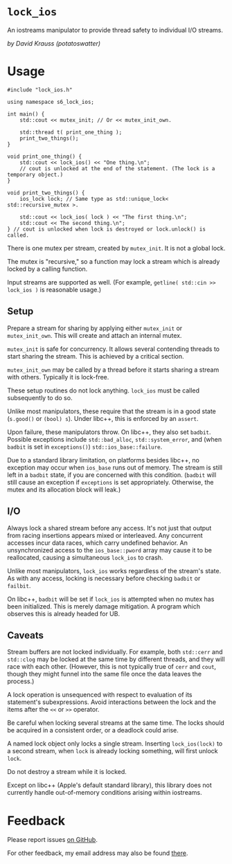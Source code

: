 `lock_ios`
==========

An iostreams manipulator to provide thread safety to individual I/O streams.

*by David Krauss (potatoswatter)*
<!-- language: lang-cxx -->

Usage
=====

    #include "lock_ios.h"
    
    using namespace s6_lock_ios;
    
    int main() {
        std::cout << mutex_init; // Or << mutex_init_own.
        
        std::thread t( print_one_thing );
        print_two_things();
    }
    
    void print_one_thing() {
        std::cout << lock_ios() << "One thing.\n";
        // cout is unlocked at the end of the statement. (The lock is a temporary object.)
    }
    
    void print_two_things() {
        ios_lock lock; // Same type as std::unique_lock< std::recursive_mutex >.
        
        std::cout << lock_ios( lock ) << "The first thing.\n";
        std::cout << The second thing.\n";
    } // cout is unlocked when lock is destroyed or lock.unlock() is called.

There is one mutex per stream, created by `mutex_init`. It is not a global lock.

The mutex is "recursive," so a function may lock a stream which is already locked
by a calling function.

Input streams are supported as well.
(For example, `getline( std::cin >> lock_ios )` is reasonable usage.)

## Setup

Prepare a stream for sharing by applying either `mutex_init` or `mutex_init_own`.
This will create and attach an internal mutex.

`mutex_init` is safe for concurrency. It allows several contending threads to start sharing
the stream. This is achieved by a critical section.

`mutex_init_own` may be called by a thread before it starts sharing a stream with others.
Typically it is lock-free.

These setup routines do not lock anything. `lock_ios` must be called subsequently to do so.

Unlike most manipulators, these require that the stream is in a good state (`s.good()`
or `(bool) s`). Under libc++, this is enforced by an `assert`.

Upon failure, these manipulators throw. On libc++, they also set `badbit`.
Possible exceptions include `std::bad_alloc`, `std::system_error`,
and (when `badbit` is set in `exceptions()`) `std::ios_base::failure`.

Due to a standard library limitation, on platforms besides libc++, no exception may occur
when `ios_base` runs out of memory. The stream is still left in a `badbit` state,
if you are concerned with this condition.
(`badbit` will still cause an exception if `exceptions` is set appropriately.
Otherwise, the mutex and its allocation block will leak.)

## I/O

Always lock a shared stream before any access. It's not just that output from racing
insertions appears mixed or interleaved. Any concurrent accesses incur data races, which
carry undefined behavior. An unsynchronized access to the `ios_base::pword` array may cause
it to be reallocated, causing a simultaneous `lock_ios` to crash.

Unlike most manipulators, `lock_ios` works regardless of the stream's state.
As with any access, locking is necessary before checking `badbit` or `failbit`.

On libc++, `badbit` will be set if `lock_ios` is attempted when no mutex has been initialized.
This is merely damage mitigation. A program which observes this is already headed for UB.

## Caveats

Stream buffers are not locked individually. For example, both `std::cerr` and `std::clog`
may be locked at the same time by different threads, and they will race with each other.
(However, this is not typically true of `cerr` and `cout`, though they might funnel into
the same file once the data leaves the process.)

A lock operation is unsequenced with respect to evaluation of its statement's subexpressions.
Avoid interactions between the lock and the items after the `<<` or `>>` operator.

Be careful when locking several streams at the same time.
The locks should be acquired in a consistent order, or a deadlock could arise.

A named lock object only locks a single stream. Inserting `lock_ios(lock)` to a second
stream, when `lock` is already locking something, will first unlock `lock`.

Do not destroy a stream while it is locked.

Except on libc++ (Apple's default standard library), this library does not currently handle
out-of-memory conditions arising within iostreams.


Feedback
========

Please report issues [on GitHub](https://github.com/potswa/lock_ios/issues).

For other feedback, my email address may also be found [there](https://github.com/potswa).
